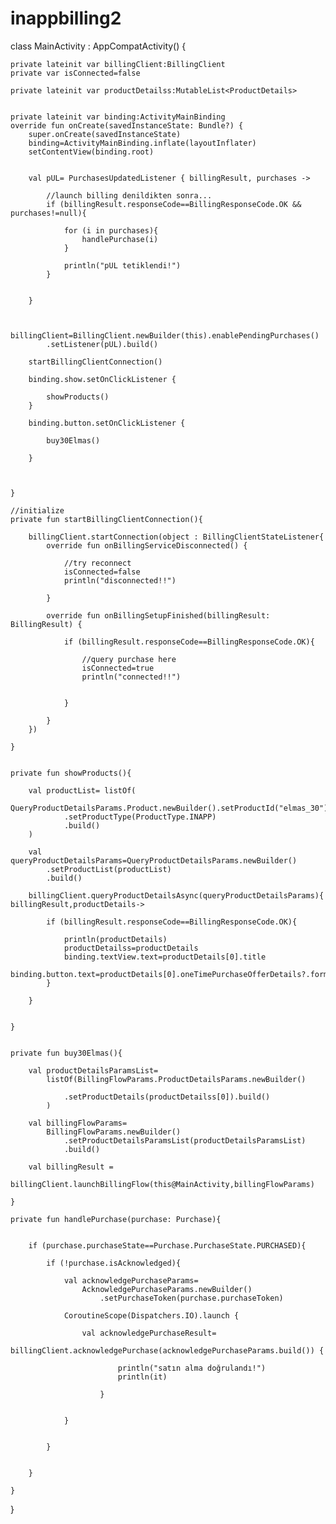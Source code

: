 # inappbilling2



class MainActivity : AppCompatActivity() {

    private lateinit var billingClient:BillingClient
    private var isConnected=false

    private lateinit var productDetailss:MutableList<ProductDetails>


    private lateinit var binding:ActivityMainBinding
    override fun onCreate(savedInstanceState: Bundle?) {
        super.onCreate(savedInstanceState)
        binding=ActivityMainBinding.inflate(layoutInflater)
        setContentView(binding.root)


        val pUL= PurchasesUpdatedListener { billingResult, purchases ->

            //launch billing denildikten sonra...
            if (billingResult.responseCode==BillingResponseCode.OK && purchases!=null){

                for (i in purchases){
                    handlePurchase(i)
                }

                println("pUL tetiklendi!")
            }


        }


        billingClient=BillingClient.newBuilder(this).enablePendingPurchases()
            .setListener(pUL).build()

        startBillingClientConnection()

        binding.show.setOnClickListener {

            showProducts()
        }

        binding.button.setOnClickListener {

            buy30Elmas()

        }



    }

    //initialize
    private fun startBillingClientConnection(){

        billingClient.startConnection(object : BillingClientStateListener{
            override fun onBillingServiceDisconnected() {

                //try reconnect
                isConnected=false
                println("disconnected!!")

            }

            override fun onBillingSetupFinished(billingResult: BillingResult) {

                if (billingResult.responseCode==BillingResponseCode.OK){

                    //query purchase here
                    isConnected=true
                    println("connected!!")


                }

            }
        })

    }


    private fun showProducts(){

        val productList= listOf(
            QueryProductDetailsParams.Product.newBuilder().setProductId("elmas_30")
                .setProductType(ProductType.INAPP)
                .build()
        )

        val queryProductDetailsParams=QueryProductDetailsParams.newBuilder()
            .setProductList(productList)
            .build()

        billingClient.queryProductDetailsAsync(queryProductDetailsParams){ billingResult,productDetails->

            if (billingResult.responseCode==BillingResponseCode.OK){

                println(productDetails)
                productDetailss=productDetails
                binding.textView.text=productDetails[0].title
                binding.button.text=productDetails[0].oneTimePurchaseOfferDetails?.formattedPrice
            }

        }


    }


    private fun buy30Elmas(){

        val productDetailsParamsList=
            listOf(BillingFlowParams.ProductDetailsParams.newBuilder()

                .setProductDetails(productDetailss[0]).build()
            )

        val billingFlowParams=
            BillingFlowParams.newBuilder()
                .setProductDetailsParamsList(productDetailsParamsList)
                .build()

        val billingResult =
            billingClient.launchBillingFlow(this@MainActivity,billingFlowParams)

    }

    private fun handlePurchase(purchase: Purchase){


        if (purchase.purchaseState==Purchase.PurchaseState.PURCHASED){

            if (!purchase.isAcknowledged){

                val acknowledgePurchaseParams=
                    AcknowledgePurchaseParams.newBuilder()
                        .setPurchaseToken(purchase.purchaseToken)

                CoroutineScope(Dispatchers.IO).launch {

                    val acknowledgePurchaseResult=
                        billingClient.acknowledgePurchase(acknowledgePurchaseParams.build()) {

                            println("satın alma doğrulandı!")
                            println(it)

                        }


                }


            }


        }

    }
}
